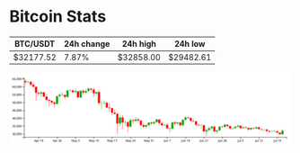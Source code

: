 # Bitcoin Stats

BTC/USDT|24h change|24h high|24h low|
|---|---|---|---|
|$32177.52|7.87%|$32858.00|$29482.61|

<img src="./chart.svg">
